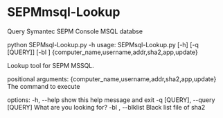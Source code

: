 # SEPMmsql-Lookup
Query Symantec SEPM Console MSQL databse

python SEPMsql-Lookup.py -h
usage: SEPMsql-Lookup.py [-h] [-q [QUERY]] [-bl <File>] {computer_name,username,addr,sha2,app,update}

Lookup tool for SEPM MSSQL.

positional arguments:
  {computer_name,username,addr,sha2,app,update}
                        The command to execute

options:
  -h, --help            show this help message and exit
  -q [QUERY], --query [QUERY]
                        What are you looking for?
  -bl <File>, --blklist <File>
                        Black list file of sha2
